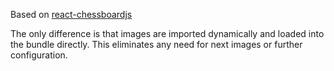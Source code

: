 Based on [react-chessboardjs](https://github.com/siansell/react-chessboardjs)

The only difference is that images are imported dynamically and loaded into the bundle directly. This eliminates any need for next images or further configuration.
